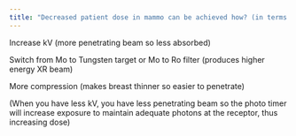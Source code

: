 ```yaml
---
title: "Decreased patient dose in mammo can be achieved how? (in terms of targets, filters, kV, and compression)?"
---
```

Increase kV (more penetrating beam so less absorbed)

Switch from Mo to Tungsten target or Mo to Ro filter (produces higher energy XR beam)

More compression (makes breast thinner so easier to penetrate)

(When you have less kV, you have less penetrating beam so the photo timer will increase exposure to maintain adequate photons at the receptor, thus increasing dose)

